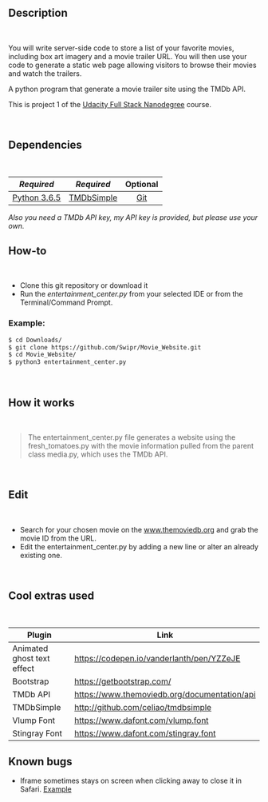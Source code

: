 ## Description
&nbsp;

You will write server-side code to store a list of your favorite movies, including box art imagery and a movie trailer URL. You will then use your code to generate a static web page allowing visitors to browse their movies and watch the trailers.

A python program that generate a movie trailer site using the TMDb API.

This is project 1 of the [Udacity Full Stack Nanodegree](https://www.udacity.com/course/full-stack-web-developer-nanodegree--nd004) course.

&nbsp;
## Dependencies
&nbsp;

| *Required* | *Required* | Optional |
|:------------:|:------------:|:------------:|
| [Python 3.6.5](https://www.python.org/downloads/) | [TMDbSimple](http://github.com/celiao/tmdbsimple) | [Git](https://www.git-scm.com/downloads) |

*Also you need a TMDb API key, my API key is provided, but please use your own.*

## How-to
&nbsp;

 - Clone this git repository or download it
-  Run the *entertainment_center.py* from your selected IDE or from the Terminal/Command Prompt.
### Example:
```sh
$ cd Downloads/
$ git clone https://github.com/Swipr/Movie_Website.git
$ cd Movie_Website/
$ python3 entertainment_center.py
```
&nbsp;
## How it works
&nbsp;
> The entertainment_center.py file generates a website using the fresh_tomatoes.py with the movie information pulled from the parent class media.py, which uses the TMDb API.

&nbsp;
## Edit
&nbsp;
   - Search for your chosen movie on the www.themoviedb.org and grab the movie ID from the URL.
   - Edit the entertainment_center.py by adding a new line or alter an already existing one.

&nbsp;

## Cool extras used
&nbsp;
&nbsp;

| Plugin | Link |
| ------ | ------ |
| Animated ghost text effect | https://codepen.io/vanderlanth/pen/YZZeJE |
| Bootstrap | https://getbootstrap.com/ |
|TMDb API|https://www.themoviedb.org/documentation/api|
| TMDbSimple | http://github.com/celiao/tmdbsimple |
| Vlump Font | https://www.dafont.com/vlump.font |
| Stingray Font | https://www.dafont.com/stingray.font |


## Known bugs

- Iframe sometimes stays on screen when clicking away to close it in Safari. [Example](https://ibb.co/ee4tT8)
